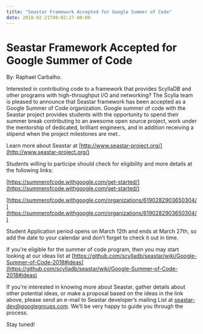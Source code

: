 ```yaml
---
title: "Seastar Framework Accepted for Google Summer of Code"
date: 2018-02-21T08:02:27-08:00
---
```

# Seastar Framework Accepted for Google Summer of Code

By: Raphael Carbalho.

Interested in contributing code to a framework that provides ScyllaDB and other programs with high-throughput I/O and networking? The Scylla team is pleased to announce that Seastar framework has been accepted as a Google Summer of Code organization. Google summer of code with the Seastar project provides students with the opportunity to spend their summer break contributing to an awesome open source project, work under the mentorship of dedicated, brilliant engineers, and in addition receiving a stipend when the project milestones are met..

Learn more about Seastar at [http://www.seastar-project.org/](http://www.seastar-project.org/)

Students willing to participe should check for eligibility and more details at the following links:

[https://summerofcode.withgoogle.com/get-started/](https://summerofcode.withgoogle.com/get-started/)

[https://summerofcode.withgoogle.com/organizations/6190282903650304/](https://summerofcode.withgoogle.com/organizations/6190282903650304/)

Student Application period opens on March 12th and ends at March 27th, so add the date to your calendar and don’t forget to check it out in time.

If you’re eligible for the summer of code program, then you may start looking at our ideas list at [https://github.com/scylladb/seastar/wiki/Google-Summer-of-Code-2018#ideas](https://github.com/scylladb/seastar/wiki/Google-Summer-of-Code-2018#ideas)

If you're interested in knowing more about Seastar, gather details about other potential ideas, or make a proposal based on the ideas in the link above, please send an e-mail to Seastar developer’s mailing List at seastar-dev@googlegroups.com. We’ll be very happy to guide you through the process.

Stay tuned!

